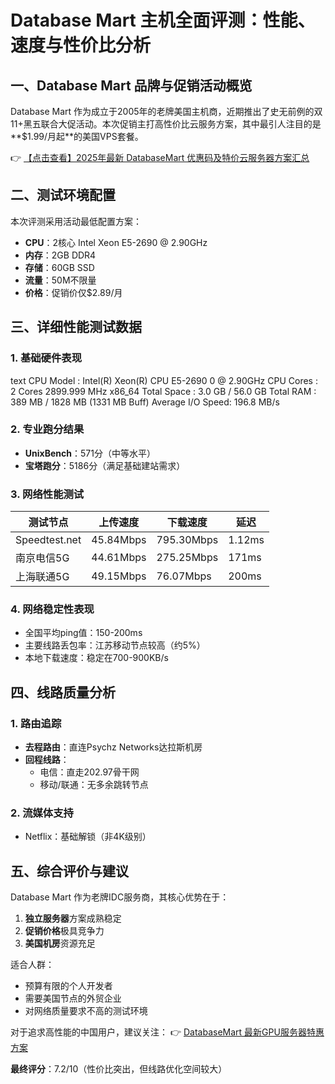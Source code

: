 # Database Mart 主机全面评测：性能、速度与性价比分析

## 一、Database Mart 品牌与促销活动概览

Database Mart 作为成立于2005年的老牌美国主机商，近期推出了史无前例的双11+黑五联合大促活动。本次促销主打高性价比云服务方案，其中最引人注目的是**$1.99/月起**的美国VPS套餐。

👉 [【点击查看】2025年最新 DatabaseMart 优惠码及特价云服务器方案汇总](https://bit.ly/DatabaseMart)

## 二、测试环境配置

本次评测采用活动最低配置方案：
- **CPU**：2核心 Intel Xeon E5-2690 @ 2.90GHz
- **内存**：2GB DDR4
- **存储**：60GB SSD
- **流量**：50M不限量
- **价格**：促销价仅$2.89/月

## 三、详细性能测试数据

### 1. 基础硬件表现
text
CPU Model        : Intel(R) Xeon(R) CPU E5-2690 0 @ 2.90GHz
CPU Cores        : 2 Cores 2899.999 MHz x86_64
Total Space      : 3.0 GB / 56.0 GB
Total RAM        : 389 MB / 1828 MB (1331 MB Buff)
Average I/O Speed: 196.8 MB/s

### 2. 专业跑分结果
- **UnixBench**：571分（中等水平）
- **宝塔跑分**：5186分（满足基础建站需求）

### 3. 网络性能测试
| 测试节点       | 上传速度    | 下载速度     | 延迟     |
|----------------|------------|-------------|---------|
| Speedtest.net  | 45.84Mbps  | 795.30Mbps  | 1.12ms  |
| 南京电信5G     | 44.61Mbps  | 275.25Mbps  | 171ms   |
| 上海联通5G     | 49.15Mbps  | 76.07Mbps   | 200ms   |

### 4. 网络稳定性表现
- 全国平均ping值：150-200ms
- 主要线路丢包率：江苏移动节点较高（约5%）
- 本地下载速度：稳定在700-900KB/s

## 四、线路质量分析

### 1. 路由追踪
- **去程路由**：直连Psychz Networks达拉斯机房
- **回程线路**：
  - 电信：直走202.97骨干网
  - 移动/联通：无多余跳转节点

### 2. 流媒体支持
- Netflix：基础解锁（非4K级别）

## 五、综合评价与建议

Database Mart 作为老牌IDC服务商，其核心优势在于：
1. **独立服务器**方案成熟稳定
2. **促销价格**极具竞争力
3. **美国机房**资源充足

适合人群：
- 预算有限的个人开发者
- 需要美国节点的外贸企业
- 对网络质量要求不高的测试环境

对于追求高性能的中国用户，建议关注：
👉 [DatabaseMart 最新GPU服务器特惠方案](https://bit.ly/DatabaseMart)

**最终评分**：7.2/10（性价比突出，但线路优化空间较大）